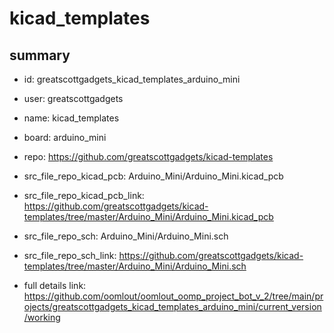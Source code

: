 # kicad_templates
 
## summary 
* id: greatscottgadgets_kicad_templates_arduino_mini
* user: greatscottgadgets
* name: kicad_templates
* board: arduino_mini
* repo: https://github.com/greatscottgadgets/kicad-templates
* src_file_repo_kicad_pcb: Arduino_Mini/Arduino_Mini.kicad_pcb
* src_file_repo_kicad_pcb_link: https://github.com/greatscottgadgets/kicad-templates/tree/master/Arduino_Mini/Arduino_Mini.kicad_pcb


* src_file_repo_sch: Arduino_Mini/Arduino_Mini.sch
* src_file_repo_sch_link: https://github.com/greatscottgadgets/kicad-templates/tree/master/Arduino_Mini/Arduino_Mini.sch
* full details link: https://github.com/oomlout/oomlout_oomp_project_bot_v_2/tree/main/projects/greatscottgadgets_kicad_templates_arduino_mini/current_version/working  








